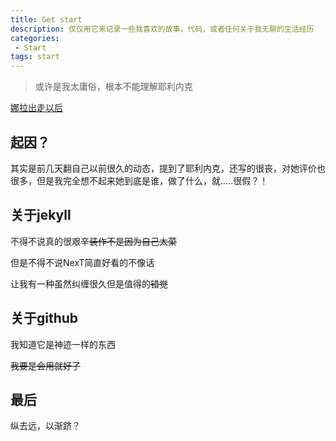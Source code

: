 ```yaml
---
title: Get start
description: 仅仅用它来记录一些我喜欢的故事，代码，或者任何关于我无聊的生活经历
categories:
 - Start
tags: start
---
```


>或许是我太庸俗，根本不能理解耶利内克

<!-- more -->

[娜拉出走以后](https://en.wikipedia.org/wiki/Elfriede_Jelinek)

## 起因？

其实是前几天翻自己以前很久的动态，提到了耶利内克，还写的很丧，对她评价也很多，但是我完全想不起来她到底是谁，做了什么，就.....很假？！

## 关于jekyll

不得不说真的很艰辛~~装作不是因为自己太菜~~

但是不得不说NexT简直好看的不像话

让我有一种虽然纠缠很久但是值得的~~错觉~~

## 关于github

我知道它是神迹一样的东西

~~我要是会用就好了~~

## 最后

纵去远，以渐跻？
